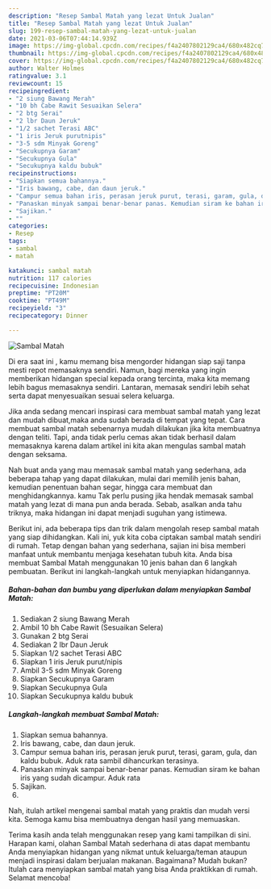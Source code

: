 ```yaml
---
description: "Resep Sambal Matah yang lezat Untuk Jualan"
title: "Resep Sambal Matah yang lezat Untuk Jualan"
slug: 199-resep-sambal-matah-yang-lezat-untuk-jualan
date: 2021-03-06T07:44:14.939Z
image: https://img-global.cpcdn.com/recipes/f4a2407802129ca4/680x482cq70/sambal-matah-foto-resep-utama.jpg
thumbnail: https://img-global.cpcdn.com/recipes/f4a2407802129ca4/680x482cq70/sambal-matah-foto-resep-utama.jpg
cover: https://img-global.cpcdn.com/recipes/f4a2407802129ca4/680x482cq70/sambal-matah-foto-resep-utama.jpg
author: Walter Holmes
ratingvalue: 3.1
reviewcount: 15
recipeingredient:
- "2 siung Bawang Merah"
- "10 bh Cabe Rawit Sesuaikan Selera"
- "2 btg Serai"
- "2 lbr Daun Jeruk"
- "1/2 sachet Terasi ABC"
- "1 iris Jeruk purutnipis"
- "3-5 sdm Minyak Goreng"
- "Secukupnya Garam"
- "Secukupnya Gula"
- "Secukupnya kaldu bubuk"
recipeinstructions:
- "Siapkan semua bahannya."
- "Iris bawang, cabe, dan daun jeruk."
- "Campur semua bahan iris, perasan jeruk purut, terasi, garam, gula, dan kaldu bubuk. Aduk rata sambil dihancurkan terasinya."
- "Panaskan minyak sampai benar-benar panas. Kemudian siram ke bahan iris yang sudah dicampur. Aduk rata"
- "Sajikan."
- ""
categories:
- Resep
tags:
- sambal
- matah

katakunci: sambal matah 
nutrition: 117 calories
recipecuisine: Indonesian
preptime: "PT20M"
cooktime: "PT49M"
recipeyield: "3"
recipecategory: Dinner

---
```



![Sambal Matah](https://img-global.cpcdn.com/recipes/f4a2407802129ca4/680x482cq70/sambal-matah-foto-resep-utama.jpg)

Di era  saat ini , kamu memang bisa mengorder hidangan siap saji tanpa mesti repot memasaknya sendiri. Namun, bagi mereka yang ingin memberikan hidangan special kepada orang tercinta, maka kita memang lebih bagus memasaknya sendiri. Lantaran, memasak sendiri lebih sehat serta dapat menyesuaikan sesuai selera keluarga.

Jika anda sedang mencari inspirasi cara membuat sambal matah yang lezat dan mudah dibuat,maka anda sudah berada di tempat yang tepat. Cara membuat sambal matah  sebenarnya mudah dilakukan jika kita membuatnya dengan teliti. Tapi, anda tidak perlu cemas akan tidak berhasil dalam memasaknya 
karena dalam artikel ini kita akan mengulas sambal matah dengan seksama.  



Nah buat anda yang mau memasak sambal matah yang sederhana, ada beberapa tahap yang dapat dilakukan, mulai dari memilih jenis bahan, kemudian penentuan bahan segar, hingga cara membuat dan menghidangkannya. kamu Tak perlu pusing jika hendak memasak sambal matah yang lezat di mana pun anda berada. Sebab, asalkan anda  tahu triknya, maka hidangan ini dapat menjadi suguhan yang istimewa.

Berikut ini, ada beberapa tips dan trik dalam mengolah resep sambal matah yang siap dihidangkan. Kali ini, yuk kita coba ciptakan sambal matah sendiri di rumah. Tetap dengan bahan yang sederhana, sajian ini bisa memberi manfaat untuk membantu menjaga kesehatan tubuh kita. Anda bisa membuat Sambal Matah menggunakan 10 jenis bahan dan 6 langkah pembuatan. Berikut ini langkah-langkah untuk menyiapkan hidangannya.

<!--inarticleads1-->

##### Bahan-bahan dan bumbu yang diperlukan dalam menyiapkan Sambal Matah:

1. Sediakan 2 siung Bawang Merah
1. Ambil 10 bh Cabe Rawit (Sesuaikan Selera)
1. Gunakan 2 btg Serai
1. Sediakan 2 lbr Daun Jeruk
1. Siapkan 1/2 sachet Terasi ABC
1. Siapkan 1 iris Jeruk purut/nipis
1. Ambil 3-5 sdm Minyak Goreng
1. Siapkan Secukupnya Garam
1. Siapkan Secukupnya Gula
1. Siapkan Secukupnya kaldu bubuk




<!--inarticleads2-->

##### Langkah-langkah membuat Sambal Matah:

1. Siapkan semua bahannya.
1. Iris bawang, cabe, dan daun jeruk.
1. Campur semua bahan iris, perasan jeruk purut, terasi, garam, gula, dan kaldu bubuk. Aduk rata sambil dihancurkan terasinya.
1. Panaskan minyak sampai benar-benar panas. Kemudian siram ke bahan iris yang sudah dicampur. Aduk rata
1. Sajikan.
1. 




Nah, itulah artikel mengenai  sambal matah  yang praktis dan mudah versi kita. Semoga kamu bisa membuatnya dengan hasil yang memuaskan. 

Terima kasih anda telah menggunakan resep yang kami tampilkan di sini. Harapan kami, olahan  Sambal Matah sederhana di atas dapat membantu Anda menyiapkan hidangan yang nikmat untuk keluarga/teman ataupun menjadi inspirasi dalam berjualan makanan. Bagaimana? Mudah bukan? Itulah cara menyiapkan sambal matah yang bisa Anda praktikkan di rumah. Selamat mencoba!

